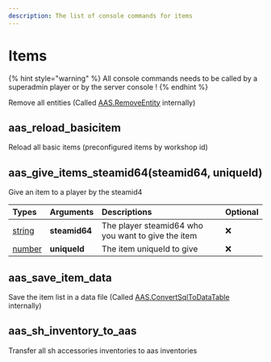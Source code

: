 ```yaml
---
description: The list of console commands for items
---
```


# Items

{% hint style="warning" %}
All console commands needs to be called by a superadmin player or by the server console !
{% endhint %}

Remove all entities \(Called [AAS.RemoveEntity](../server-functions/entities-saving.md) internally\)

## aas\_reload\_basicitem

Reload all basic items \(preconfigured items by workshop id\)

## aas\_give\_items\_steamid64\(steamid64, uniqueId\)

Give an item to a player by the steamid4

| Types | Arguments | Descriptions | Optional |
| :--- | :--- | :--- | :--- |
| [string](https://www.lua.org/pil/2.4.html) | **steamid64** | The player steamid64 who you want to give the item | ❌ |
| [number](https://www.lua.org/pil/2.3.html) | **uniqueId** | The item uniqueId to give | ❌ |

## aas\_save\_item\_data

Save the item list in a data file (Called [AAS.ConvertSqlToDataTable](../server-functions/utils.md) internally)

## aas_sh_inventory_to_aas

Transfer all sh accessories inventories to aas inventories